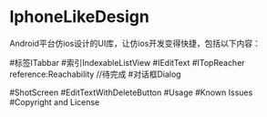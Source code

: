 # IphoneLikeDesign
Android平台仿ios设计的UI库，让仿ios开发变得快捷，包括以下内容：

#标签ITabbar
#索引IndexableListView
#IEditText
#ITopReacher
reference:<a herf="https://github.com/sakebook/Reachability">Reachability<a/>
//待完成
#对话框Dialog

#ShotScreen
#EditTextWithDeleteButton
#Usage
#Known Issues
#Copyright and License

